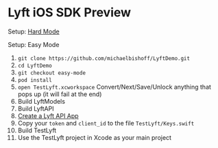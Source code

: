 # Lyft iOS SDK **Preview**
Setup: [Hard Mode](https://github.com/michaelbishoff/LyftDemo/tree/master/LyftSDK)

Setup: Easy Mode  
1. `git clone https://github.com/michaelbishoff/LyftDemo.git`  
2. `cd LyftDemo`
3. `git checkout easy-mode`  
4. `pod install`  
5. `open TestLyft.xcworkspace` Convert/Next/Save/Unlock anything that pops up (it will fail at the end)  
6. Build LyftModels  
7. Build LyftAPI  
8. [Create a Lyft API App](https://www.lyft.com/developers/manage)  
9. Copy your `token` and `client_id` to the file `TestLyft/Keys.swift`  
10. Build TestLyft
11. Use the TestLyft project in Xcode as your main project  
